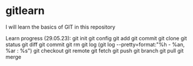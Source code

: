 # gitlearn

I will learn the basics of GIT in this repository

Learn progress (29.05.23):
git init
git config
git add
git commit
git clone
git status
git diff
git commit
git rm
git log (git log --pretty=format:"%h - %an, %ar : %s")
git checkout
git remote
git fetch
git push
git branch
git pull
git merge
